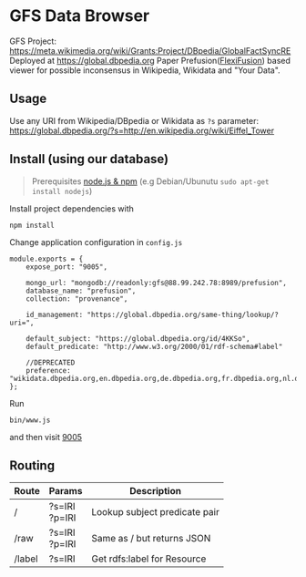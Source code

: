 # GFS Data Browser

GFS Project: https://meta.wikimedia.org/wiki/Grants:Project/DBpedia/GlobalFactSyncRE
Deployed at https://global.dbpedia.org 
Paper Prefusion([FlexiFusion](https://svn.aksw.org/papers/2019/ISWC_FlexiFusion/public.pdf)) based viewer for possible inconsensus in Wikipedia, Wikidata and "Your Data".

## Usage

Use any URI from Wikipedia/DBpedia or Wikidata as `?s` parameter:
https://global.dbpedia.org/?s=http://en.wikipedia.org/wiki/Eiffel_Tower 

## Install (using our database)
 
 
> Prerequisites [node.js & npm](https://nodejs.org/en/)
  (e.g Debian/Ubunutu `sudo apt-get install nodejs`)

Install project dependencies with

```
npm install
```

Change application configuration in `config.js`

```
module.exports = {
    expose_port: "9005",

    mongo_url: "mongodb://readonly:gfs@88.99.242.78:8989/prefusion",
    database_name: "prefusion",
    collection: "provenance",

    id_management: "https://global.dbpedia.org/same-thing/lookup/?uri=",

    default_subject: "https://global.dbpedia.org/id/4KKSo",
    default_predicate: "http://www.w3.org/2000/01/rdf-schema#label"
    
    //DEPRECATED
    preference: "wikidata.dbpedia.org,en.dbpedia.org,de.dbpedia.org,fr.dbpedia.org,nl.dbpedia.org,sv.dbpedia.org",
};
```

Run 

```
bin/www.js
```

and then visit [9005](http://localhost:9005)


## Routing

| Route | Params | Description |
|---|---|---|
| / | ?s=IRI <br> ?p=IRI | Lookup subject predicate pair |
| /raw | ?s=IRI <br> ?p=IRI | Same as / but returns JSON |
| /label | ?s=IRI | Get rdfs:label for Resource |

